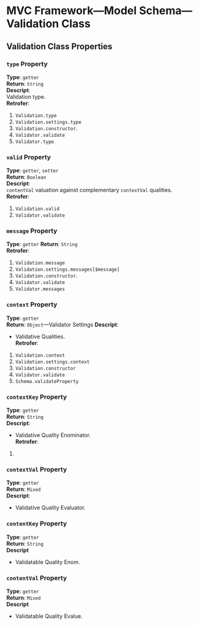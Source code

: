 # MVC Framework—Model Schema—Validation Class

## Validation Class Properties
### `type` Property
**Type**: `getter`  
**Return**: `String`  
**Descript**:  
Validation type.  
**Retrofer**:  
 1. `Validation.type`
 2. `Validation.settings.type`
 3. `Validation.constructor`. 
 4. `Validator.validate`
 5. `Validator.type`

### `valid` Property
**Type**: `getter`, `setter`  
**Return**: `Boolean`  
**Descript**:  
`contentVal` valuation against complementary `contextVal` qualities.  
**Retrofer**:  
 1. `Validation.valid`
 2. `Validator.validate`  


### `message` Property
**Type**: `getter`
**Return**: `String`  
**Retrofer**:  
1. `Validation.message`
2. `Validation.settings.messages[$message]`
3. `Validation.constructor`.
4. `Validator.validate`
5. `Validator.messages`

### `context` Property
**Type**: `getter`  
**Return**: `Object`—Validator Settings
**Descript**:  
 - Validative Qualities.  
**Retrofer**:  
 1. `Validation.context`
 2. `Validation.settings.context`
 3. `Validation.constructor`
 4. `Validator.validate`
 5. `Schema.validateProperty`

### `contextKey` Property
**Type**: `getter`  
**Return**: `String`  
**Descript**:  
 - Validative Quality Enominator.  
**Retrofer**:  
 1. 
 
### `contextVal` Property
**Type**: `getter`  
**Return**: `Mixed`  
**Descript**:  
 - Validative Quality Evaluator.  

### `contentKey` Property
**Type**: `getter`  
**Return**: `String`  
**Descript**  
 - Validatable Quality Enom.   

### `contentVal` Property
**Type**: `getter`  
**Return**: `Mixed`  
**Descript**  
 - Validatable Quality Evalue.  
